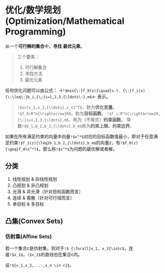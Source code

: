 # 优化/数学规划(Optimization/Mathematical Programming)

从一个**可行解的集合**中，__寻找__ **最优元素**。

>三个要素：
>1. 可行解集合
>2. 寻找方法
>3. 最优元素

任何优化问题可以由公式：
->`!$min{\:}f_0(x){\quad}s.t. {\:}f_i(x){\:\leq\:}b_i,{\;}i=1,2,3,{\ldots\:},m$`<-
表示。

> `!$x=[x_1,x_2,{\ldots},x_n]^T$`，称为**优化变量**。
>`!$f_0:R^n{\rightarrow}R$`，称为**目标函数**。
>`!$f_i:R^n{\rightarrow}R,{\:}i=1,2,3,{\ldots},m$`，称为（不等式）**约束函数**。
>常数`!$b_1,b_2,b_3,{\ldots},b_m$`称为**约束上限、约束边界**。

如果在所有满足约束的向量中向量`!$x^*$`对应的目标函数值最小，即对于任意满足约束`!$f_1(z){\leq}b_1,b_2,{\ldots},b_m$`的向量z，有`!$f_0(z){\geq}f_0(x^*)$`，那么称`!$x^*$`为问题的最优解或者解。

## 分类

1. 线性规划 & 非线性规划
2. 凸规划 & 非凸规划
3. 光滑 & 非光滑（针对目标函数而言）
4. 连续 & 离散（针对可行域而言）
5. 单目标 & 多目标

## 凸集(Convex Sets)

### 仿射集(Affine Sets)

若一个集合c是仿射集，则对于`!$ {\forall}x_1, x_2{\in}c$`，连接`!$x_1$`，`!$x_2$`的直线也在集合c内。

设`!${x_1,x_2,....,x_n \in c}$`，



